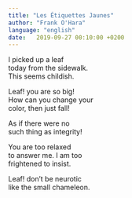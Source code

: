 ```yaml
---
title: "Les Étiquettes Jaunes"
author: "Frank O'Hara"
language: "english"
date:   2019-09-27 00:10:00 +0200
---
```

I picked up a leaf  
today from the sidewalk.  
This seems childish.  
  
Leaf! you are so big!  
How can you change your  
color, then just fall!  
  
As if there were no  
such thing as integrity!  
  
You are too relaxed  
to answer me.  I am too  
frightened to insist.  
  
Leaf! don’t be neurotic  
like the small chameleon.  
